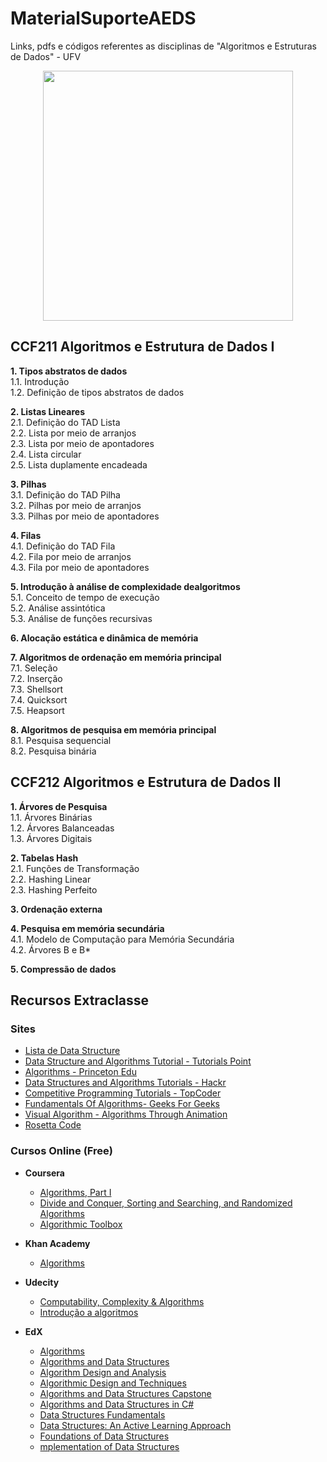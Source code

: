 # MaterialSuporteAEDS

Links, pdfs e códigos referentes as disciplinas de "Algoritmos e Estruturas de Dados" - UFV

<p align="center">
  <img src="https://giant.gfycat.com/GrippingMellowBlackwidowspider.gif" width="400">
</p>

## CCF211 Algoritmos e Estrutura de Dados I

**1. Tipos abstratos de dados**    
   1.1. Introdução   
   1.2. Definição de tipos abstratos de dados    

**2. Listas Lineares**   
   2.1. Definição do TAD Lista   
   2.2. Lista por meio de arranjos   
   2.3. Lista por meio de apontadores  
   2.4. Lista circular  
   2.5. Lista duplamente encadeada  
   
**3. Pilhas**  
     3.1. Definição do TAD Pilha  
     3.2. Pilhas por meio de arranjos  
     3.3. Pilhas por meio de apontadores  
     
**4. Filas**  
     4.1. Definição do TAD Fila   
     4.2. Fila por meio de arranjos   
     4.3. Fila por meio de apontadores   
     
**5. Introdução à análise de complexidade dealgoritmos**  
     5.1. Conceito de tempo de execução  
     5.2. Análise assintótica   
     5.3. Análise de funções recursivas 
     
**6. Alocação estática e dinâmica de memória**  

**7. Algoritmos de ordenação em memória principal**    
     7.1. Seleção   
     7.2. Inserção   
     7.3. Shellsort   
     7.4. Quicksort   
     7.5. Heapsort   
     
**8. Algoritmos de pesquisa em memória principal**  
     8.1. Pesquisa sequencial  
     8.2. Pesquisa binária  

## CCF212 Algoritmos e Estrutura de Dados II

**1. Árvores de Pesquisa**  
   1.1. Árvores Binárias   
   1.2. Árvores Balanceadas   
   1.3. Árvores Digitais   
   
**2. Tabelas Hash**  
     2.1. Funções de Transformação  
     2.2. Hashing Linear  
     2.3. Hashing Perfeito  
     
**3. Ordenação externa**   

**4. Pesquisa em memória secundária**  
     4.1. Modelo de Computação para Memória Secundária  
     4.2. Árvores B e B*   

**5. Compressão de dados**  

## Recursos Extraclasse    

### Sites

   * [Lista de Data Structure](https://en.wikipedia.org/wiki/List_of_data_structures)  
   * [Data Structure and Algorithms Tutorial - Tutorials Point](https://www.tutorialspoint.com/data_structures_algorithms/index.htm)
   * [Algorithms - Princeton Edu](https://algs4.cs.princeton.edu/home/)
   * [Data Structures and Algorithms Tutorials - Hackr](https://hackr.io/tutorials/learn-data-structures-algorithms)
   * [Competitive Programming Tutorials - TopCoder](https://www.topcoder.com/community/competitive-programming/tutorials/)
   * [Fundamentals Of Algorithms- Geeks For Geeks](https://www.geeksforgeeks.org/fundamentals-of-algorithms/)
   * [Visual Algorithm - Algorithms Through Animation](https://visualgo.net/en)
   * [Rosetta Code](http://rosettacode.org/wiki/Rosetta_Code)
     
### Cursos Online (Free)
  
  * **Coursera** 
    * [Algorithms, Part I](https://www.coursera.org/learn/algorithms-part1)
    * [Divide and Conquer, Sorting and Searching, and Randomized Algorithms](https://www.coursera.org/learn/algorithms-divide-conquer)
    * [Algorithmic Toolbox](https://www.coursera.org/learn/algorithmic-toolbox)
  
  * **Khan Academy**
    * [Algorithms](https://www.khanacademy.org/computing/computer-science/algorithms)
    
  * **Udecity**
    * [Computability, Complexity & Algorithms](https://br.udacity.com/course/computability-complexity-algorithms--ud061)
    * [Introdução a algoritmos](https://br.udacity.com/course/intro-to-algorithms--cs215)
    
  * **EdX**
    * [Algorithms](https://www.edx.org/course/algorithms)
    * [Algorithms and Data Structures](https://www.edx.org/course/algorithms-and-data-structures-2)
    * [Algorithm Design and Analysis](https://www.edx.org/course/algorithm-design-analysis-pennx-sd3x)
    * [Algorithmic Design and Techniques](https://www.edx.org/course/algorithmic-design-techniques-uc-san-diegox-algs200x)
    * [Algorithms and Data Structures Capstone](https://www.edx.org/course/algorithms-data-structures-capstone-uc-san-diegox-algs207x)
    * [Algorithms and Data Structures in C#](https://www.edx.org/course/algorithms-data-structures-c-sharp-3)
    * [Data Structures Fundamentals](https://www.edx.org/course/data-structures-fundamentals-uc-san-diegox-algs201x)
    * [Data Structures: An Active Learning Approach](https://www.edx.org/course/data-structures-an-active-learning-approach)
    * [Foundations of Data Structures](https://www.edx.org/course/foundations-of-data-structures)
    * [mplementation of Data Structures](https://www.edx.org/course/implementation-of-data-structures)
    
 
